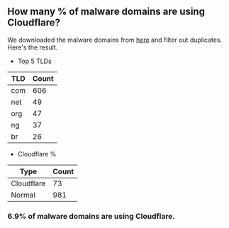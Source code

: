## How many % of malware domains are using Cloudflare?


We downloaded the malware domains from [here](https://urlhaus.abuse.ch) and filter out duplicates.
Here's the result.


[//]: # (start replacement)


- Top 5 TLDs

| TLD | Count |
| --- | --- |
| com | 606 |
| net | 49 |
| org | 47 |
| ng | 37 |
| br | 26 |


- Cloudflare %

| Type | Count |
| --- | --- |
| Cloudflare | 73 |
| Normal | 981 |


### 6.9% of malware domains are using Cloudflare.
